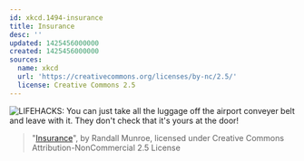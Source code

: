 ```yaml
---
id: xkcd.1494-insurance
title: Insurance
desc: ''
updated: 1425456000000
created: 1425456000000
sources:
  name: xkcd
  url: 'https://creativecommons.org/licenses/by-nc/2.5/'
  license: Creative Commons 2.5
---
```

![LIFEHACKS: You can just take all the luggage off the airport conveyer belt and leave with it. They don't check that it's yours at the door!](https://imgs.xkcd.com/comics/insurance.png)
> "[Insurance](https://xkcd.com/1494/)", by Randall Munroe, licensed under Creative Commons Attribution-NonCommercial 2.5 License
